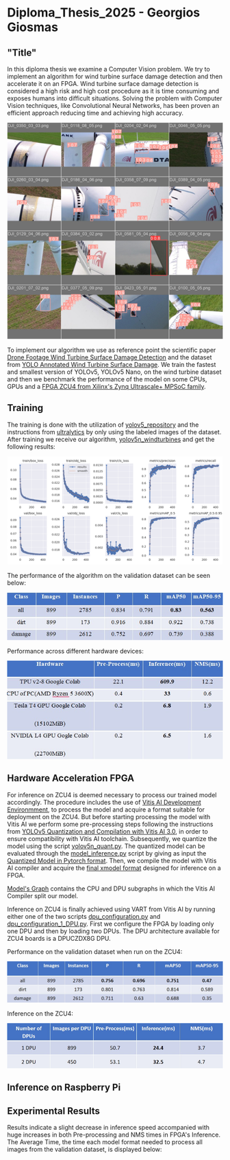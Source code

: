 # Diploma_Thesis_2025 - Georgios Giosmas

## "Title"

In this diploma thesis we examine a Computer Vision problem. We try to implement an algorithm for wind turbine surface damage detection and then accelerate it on an FPGA. Wind turbine surface damage detection is considered a high risk and high cost procedure as it is time consuming and exposes humans into difficult situations.  Solving the problem with Computer Vision techniques, like Convolutional Neural Networks, has been proven an efficient approach reducing time and achieving high accuracy.


![defects on wind turbines](Inference_on_DPU/val_batch0_pred.jpg)

To implement our algorithm we use as reference point the scientific paper [Drone Footage Wind Turbine Surface Damage Detection](https://ieeexplore.ieee.org/document/9816220) and the dataset from [YOLO Annotated Wind Turbine Surface Damage](https://www.kaggle.com/datasets/ajifoster3/yolo-annotated-wind-turbines-586x371). We train the fastest and smallest version of YOLOv5, YOLOv5 Nano, on the wind turbine dataset and then we benchmark the performance of the model on some CPUs, GPUs and a [FPGA ZCU4 from Xilinx's Zynq Ultrascale+ MPSoC family](https://www.xilinx.com/products/boards-and-kits/zcu104.html).

## Training

The training is done with the utilization of [yolov5_repository](https://github.com/ultralytics/yolov5) and the instructions from [ultralytics](https://docs.ultralytics.com/yolov5/) by only using the labeled images of the dataset. After training we receive our algorithm, [yolov5n_windturbines](https://github.com/GeorgiosGiosmas/Diploma_Thesis_2025/blob/main/Inference_on_CPU/best.pt) and get the following results:


![Training Results](images/results.png)

The performance of the algorithm on the validation dataset can be seen below:

![Performance on Validation Dataset](Inference_on_CPU/accuracy_CPU.jpg)

Performance across different hardware devices:

![Inference on different hardware devices](Inference_on_CPU/Inference_on_hardware_devices.jpg)

## Hardware Acceleration FPGA

For inference on ZCU4 is deemed necessary to process our trained model accordingly. The procedure includes the use of [Vitis AI Development Environmment](https://xilinx.github.io/Vitis-AI/3.0/html/index.html), to process the model and acquire a format suitable for deployment on the ZCU4. But before starting processing the model with Vitis AI we perform some pre-processing steps following the instructions from [YOLOv5 Quantization and Compilation with Vitis AI 3.0](https://www.hackster.io/LogicTronix/yolov5-quantization-compilation-with-vitis-ai-3-0-for-kria-7b005d#toc-quantizing-yolov5-pytorch-with-vitis-ai-3-0-5), in order to ensure compatibility with Vitis AI toolchain. Subsequently, we quantize the model using the script [yolov5n_quant.py](yolov5n_quant.py). The quantized model can be evaluated through the [model_inference.py](model_inference.py) script by giving as input the [Quantized Model in Pytorch format](quantize_result/DetectMultiBackend_int.pt). Then, we compile the model with Vitis AI compiler and acquire the [final xmodel format](yolov5n_cd_pt/yolov5n_cd_pt.xmodel) designed for inference on a FPGA.

[Model's Graph](graph.png) contains the CPU and DPU subgraphs in which the Vitis AI Compiler split our model.

Inference on ZCU4 is finally achieved using VART from Vitis AI by running either one of the two scripts [dpu_configuration.py](dpu_configuration.py) and [dpu_configuration_1_DPU.py](dpu_configuration_1_DPU.py). First we configure the FPGA by loading only one DPU and then by loading two DPUs. The DPU architecture available for ZCU4 boards is a DPUCZDX8G DPU.

Performance on the validation dataset when run on the ZCU4:

![Performance on ZCU4](images/accuracy_DPU.jpg)

Inference on the ZCU4:

![Inference on ZCU4](images/DPU_inference.jpg)

## Inference on Raspberry Pi


## Experimental Results

Results indicate a slight decrease in inference speed accompanied with huge increases in both Pre-processing and NMS times in FPGA's Inference. The Average Time, the time each model format needed to process all images from the validation dataset, is displayed below:



